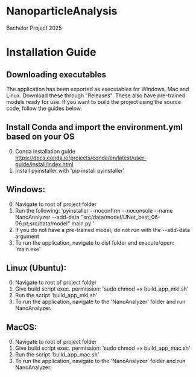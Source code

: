 # NanoparticleAnalysis
Bachelor Project 2025


# Installation Guide

## Downloading executables
The application has been exported as executables for Windows, Mac and Linux. Download these through "Releases". These also have pre-trained models ready for use.
If you want to build the project using the source code, follow the guides below.

## Install Conda and import the environment.yml based on your OS
0. Conda installation guide https://docs.conda.io/projects/conda/en/latest/user-guide/install/index.html 
1. Install pyinstaller with 'pip install pyinstaller'

## Windows:
0. Navigate to root of project folder
1. Run the following: 'pyinstaller --noconfirm --noconsole --name NanoAnalyzer  --add-data "src/data/model/UNet_best_06-06.pt;src/data/model" main.py '
2. If you do not have a pre-trained model, do not run with the --add-data argument
3. To run the application, navigate to dist folder and execute/open: 'main.exe'

## Linux (Ubuntu): 
0. Navigate to root of project folder
1. Give build script exec. permission: 'sudo chmod +x build_app_mkl.sh'
2. Run the script 'build_app_mkl.sh'
3. To run the application, navigate to the 'NanoAnalyzer' folder and run NanoAnalyzer.


## MacOS: 
0. Navigate to root of project folder
1. Give build script exec. permission: 'sudo chmod +x build_app_mac.sh'
2. Run the script 'build_app_mac.sh'
3. To run the application, navigate to the 'NanoAnalyzer' folder and run NanoAnalyzer.
